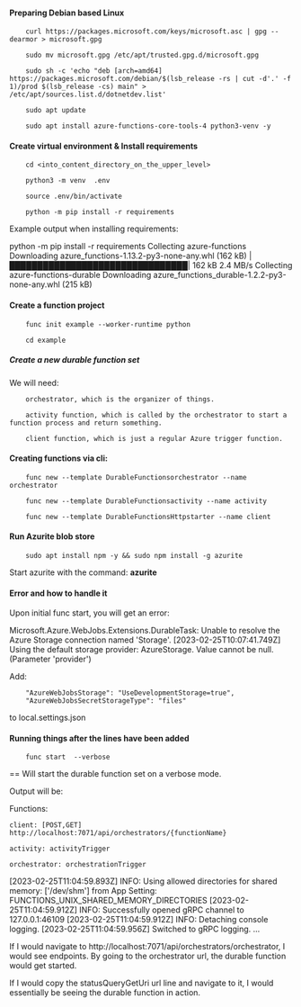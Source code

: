 #### Preparing Debian based Linux

		curl https://packages.microsoft.com/keys/microsoft.asc | gpg --dearmor > microsoft.gpg

		sudo mv microsoft.gpg /etc/apt/trusted.gpg.d/microsoft.gpg

		sudo sh -c 'echo "deb [arch=amd64] https://packages.microsoft.com/debian/$(lsb_release -rs | cut -d'.' -f 1)/prod $(lsb_release -cs) main" > /etc/apt/sources.list.d/dotnetdev.list'

		sudo apt update
		
		sudo apt install azure-functions-core-tools-4 python3-venv -y
		
		
#### Create virtual environment & Install requirements

		cd <into_content_directory_on_the_upper_level>

		python3 -m venv  .env

		source .env/bin/activate		

		python -m pip install -r requirements


<p> Example output when installing requirements:

python -m pip install -r requirements
Collecting azure-functions
  Downloading azure_functions-1.13.2-py3-none-any.whl (162 kB)
     |████████████████████████████████| 162 kB 2.4 MB/s 
Collecting azure-functions-durable
  Downloading azure_functions_durable-1.2.2-py3-none-any.whl (215 kB)
</p>


#### Create a function project

		func init example --worker-runtime python
		
		cd example


##### Create a new durable function set

We will need: 

		orchestrator, which is the organizer of things.

		activity function, which is called by the orchestrator to start a function process and return something.
		
		client function, which is just a regular Azure trigger function.
		

#### Creating functions via cli:


		func new --template DurableFunctionsorchestrator --name orchestrator

		func new --template DurableFunctionsactivity --name activity

		func new --template DurableFunctionsHttpstarter --name client


#### Run Azurite blob store 


		sudo apt install npm -y && sudo npm install -g azurite


Start azurite with the command:  <b> azurite </b>


#### Error and how to handle it
		

Upon initial func start, you will get an error:

Microsoft.Azure.WebJobs.Extensions.DurableTask: Unable to resolve the Azure Storage connection named 'Storage'.
[2023-02-25T10:07:41.749Z] Using the default storage provider: AzureStorage.
Value cannot be null. (Parameter 'provider')


Add: 
		
		"AzureWebJobsStorage": "UseDevelopmentStorage=true", 
		"AzureWebJobsSecretStorageType": "files"

to local.settings.json


#### Running things after the lines have been added

		func start  --verbose 
				
== Will start the durable function set on a verbose mode.

Output will be:

Functions:

	client: [POST,GET] http://localhost:7071/api/orchestrators/{functionName}

	activity: activityTrigger

	orchestrator: orchestrationTrigger

[2023-02-25T11:04:59.893Z]  INFO: Using allowed directories for shared memory: ['/dev/shm'] from App Setting: FUNCTIONS_UNIX_SHARED_MEMORY_DIRECTORIES
[2023-02-25T11:04:59.912Z]  INFO: Successfully opened gRPC channel to 127.0.0.1:46109 
[2023-02-25T11:04:59.912Z]  INFO: Detaching console logging.
[2023-02-25T11:04:59.956Z] Switched to gRPC logging.
...


If I would navigate to http://localhost:7071/api/orchestrators/orchestrator, I would see endpoints. By going to the orchestrator url, the durable function would get started.

If I would copy the statusQueryGetUri url line and navigate to it, I would essentially be seeing the durable function in action. 
